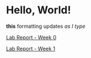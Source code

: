 # Hello, World!

**this** formatting updates _as I type_

[Lab Report - Week 0](https://k6qin.github.io/cse15l-lab-reports/lab-report-1-week-0.html)

[Lab Report - Week 1](https://k6qin.github.io/cse15l-lab-reports/lab-report-1-week-1.html)
